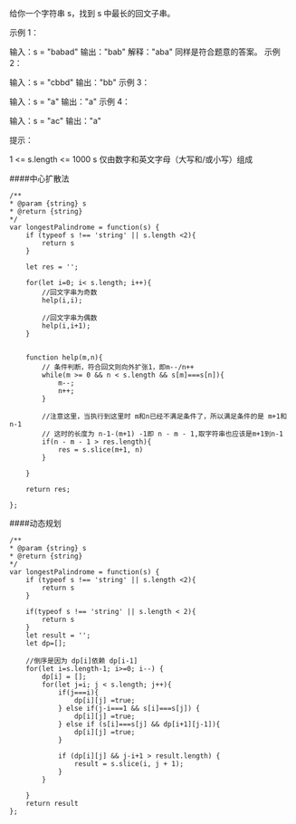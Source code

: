 给你一个字符串 s，找到 s 中最长的回文子串。

示例 1：

输入：s = "babad"
输出："bab"
解释："aba" 同样是符合题意的答案。
示例 2：

输入：s = "cbbd"
输出："bb"
示例 3：

输入：s = "a"
输出："a"
示例 4：

输入：s = "ac"
输出："a"

提示：

1 <= s.length <= 1000
s 仅由数字和英文字母（大写和/或小写）组成


####中心扩散法

    /**
    * @param {string} s
    * @return {string}
    */
    var longestPalindrome = function(s) {
        if (typeof s !== 'string' || s.length <2){
            return s
        }

        let res = '';

        for(let i=0; i< s.length; i++){
            //回文字串为奇数
            help(i,i);

            //回文字串为偶数
            help(i,i+1);
        }


        function help(m,n){
            // 条件判断，符合回文则向外扩张1，即m--/n++
            while(m >= 0 && n < s.length && s[m]===s[n]){
                m--;
                n++;
            }

            //注意这里，当执行到这里时 m和n已经不满足条件了，所以满足条件的是 m+1和n-1
            // 这时的长度为 n-1-(m+1) -1即 n - m - 1,取字符串也应该是m+1到n-1
            if(n - m - 1 > res.length){
                res = s.slice(m+1, n)
            }

        }

        return res;

    };


####动态规划

    /**
    * @param {string} s
    * @return {string}
    */
    var longestPalindrome = function(s) {
        if (typeof s !== 'string' || s.length <2){
            return s
        }

        if(typeof s !== 'string' || s.length < 2){
            return s
        }
        let result = '';
        let dp=[];

        //倒序是因为 dp[i]依赖 dp[i-1]
        for(let i=s.length-1; i>=0; i--) {
            dp[i] = [];
            for(let j=i; j < s.length; j++){
                if(j===i){
                    dp[i][j] =true;
                } else if(j-i===1 && s[i]===s[j]) {
                    dp[i][j] =true;
                } else if (s[i]===s[j] && dp[i+1][j-1]){
                    dp[i][j] =true;
                }

                if (dp[i][j] && j-i+1 > result.length) {
                    result = s.slice(i, j + 1);
                }
            }
            
        }
        return result
    };